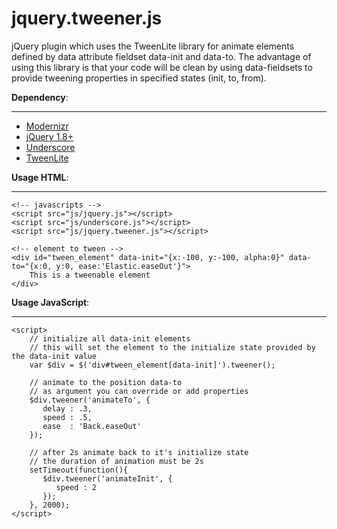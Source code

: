 jquery.tweener.js
=================

jQuery plugin which uses the TweenLite library for animate elements defined by 
data attribute fieldset data-init and data-to. The advantage of using this library 
is that your code will be clean by using data-fieldsets to provide tweening properties in specified states (init, to, from).


**Dependency**:
___________
  * <a href="http://modernizr.com" target="_blank" title="Modernizr">Modernizr</a>
  * <a href="http://jquery.com/" target="_blank" title="jQuery">jQuery 1.8+</a>
  * <a href="http://underscorejs.org/" target="_blank" title="Underscore">Underscore</a>
  * <a href="http://www.greensock.com/tweenlite/" target="_blank" title="TweenLite">TweenLite</a>


**Usage HTML**:
__________
    <!-- javascripts -->
    <script src="js/jquery.js"></script>
    <script src="js/underscore.js"></script>
    <script src="js/jquery.tweener.js"></script>
    
    <!-- element to tween -->
    <div id="tween_element" data-init="{x:-100, y:-100, alpha:0}" data-to="{x:0, y:0, ease:'Elastic.easeOut'}">
        This is a tweenable element
    </div>


**Usage JavaScript**:
________________
    <script>
        // initialize all data-init elements
        // this will set the element to the initialize state provided by the data-init value
        var $div = $('div#tween_element[data-init]').tweener();
       
        // animate to the position data-to
        // as argument you can override or add properties
        $div.tweener('animateTo', {
           delay : .3,
           speed : .5,
           ease  : 'Back.easeOut'
        });
        
        // after 2s animate back to it's initialize state
        // the duration of animation must be 2s
        setTimeout(function(){
           $div.tweener('animateInit', {
              speed : 2
           });
        }, 2000);
    </script>
